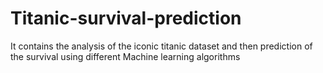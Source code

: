 # Titanic-survival-prediction
It contains the analysis of the iconic titanic dataset and then prediction of the survival using different Machine learning algorithms
